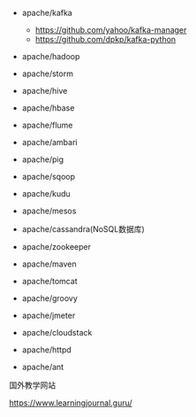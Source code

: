- apache/kafka
  - https://github.com/yahoo/kafka-manager
  - https://github.com/dpkp/kafka-python
- apache/hadoop
- apache/storm
- apache/hive
- apache/hbase
- apache/flume
- apache/ambari
- apache/pig
- apache/sqoop
- apache/kudu

- apache/mesos
- apache/cassandra(NoSQL数据库)
- apache/zookeeper
- apache/maven
- apache/tomcat
- apache/groovy
- apache/jmeter
- apache/cloudstack
- apache/httpd
- apache/ant

国外教学网站

https://www.learningjournal.guru/
